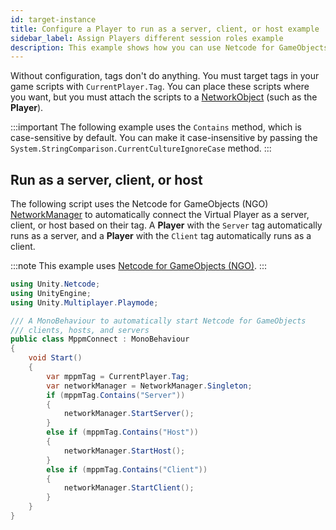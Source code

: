 ```yaml
---
id: target-instance
title: Configure a Player to run as a server, client, or host example
sidebar_label: Assign Players different session roles example
description: This example shows how you can use Netcode for GameObjects to run a Player as a server, client, or host in Multiplayer Play Mode.
---
```


Without configuration, tags don't do anything. You must target tags in your game scripts with `CurrentPlayer.Tag`. You can place these scripts where you want, but you must attach the scripts to a [NetworkObject](https://docs-multiplayer.unity3d.com/netcode/current/basics/networkobject/) (such as the **Player**).

:::important
The following example uses the `Contains` method, which is case-sensitive by default. You can make it case-insensitive by passing the `System.StringComparison.CurrentCultureIgnoreCase` method.
:::

## Run as a server, client, or host

The following script uses the Netcode for GameObjects (NGO) [NetworkManager](https://docs-multiplayer.unity3d.com/netcode/current/components/networkmanager/) to automatically connect the Virtual Player as a server, client, or host based on their tag. A **Player** with the `Server` tag automatically runs as a server, and a **Player** with the `Client` tag automatically runs as a client.

:::note
This example uses [Netcode for GameObjects (NGO)](https://docs-multiplayer.unity3d.com/netcode/current/about/).
:::

```csharp
using Unity.Netcode;
using UnityEngine;
using Unity.Multiplayer.Playmode;

/// A MonoBehaviour to automatically start Netcode for GameObjects
/// clients, hosts, and servers
public class MppmConnect : MonoBehaviour
{
    void Start()
    {
        var mppmTag = CurrentPlayer.Tag;
        var networkManager = NetworkManager.Singleton;
        if (mppmTag.Contains("Server"))
        {
            networkManager.StartServer();
        }
        else if (mppmTag.Contains("Host"))
        {
            networkManager.StartHost();
        }
        else if (mppmTag.Contains("Client"))
        {
            networkManager.StartClient();
        }
    }
}
```